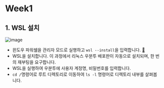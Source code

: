# Week1

## 1. WSL 설치

![image](https://github.com/user-attachments/assets/bb52d248-5526-46cc-9867-a469fa9d69c6)
<br>
- 윈도우 파워쉘을 관리자 모드로 실행하고 `wsl --install`을 입력합니다. <a href="https://learn.microsoft.com/ko-kr/windows/wsl/install">🧷</a>
- WSL을 설치합니다. 이 과정에서 리눅스 우분투 배포판이 자동으로 설치되며, 한 번의 재부팅을 요구합니다.
- WSL을 실행하여 우분투에 사용자 계정명, 비밀번호를 입력합니다.
- `cd /`명령어로 루트 디렉토리로 이동하여 `ls -l` 명령어로 디렉토리 내부를 살펴봅니다.
